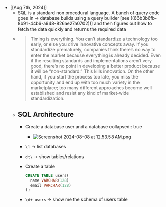 - [[Aug 7th, 2024]]
	- SQL is a standard non procedural language. A bunch of query code goes in -> database builds using a query builder [see ((66b3b6fb-8b91-44b6-a948-826ae27a0702))] and then figures out how to fetch the data quickly and returns the required data
	- > Timing is everything. You can’t standardize a technology too early, or else you drive innovative concepts away. If you standardize prematurely, companies think there’s no way to enter the market because everything is already decided. Even if the resulting standards and implementations aren’t very good, there’s no point in developing a better product because it will be “non-standard.” This kills innovation. On the other hand, if you start the process too late, you miss the opportunity and end up with too much variety in the marketplace; too many different approaches become well established and resist any kind of market-wide standardization.
	- ## SQL Architecture
		- Create a database user and a database
		  collapsed:: true
			- ![Screenshot 2024-08-08 at 12.53.58 AM.png](../assets/Screenshot_2024-08-08_at_12.53.58 AM_1723058640836_0.png)
		- `\l` -> list databases
		- `dt\` -> show tables/relations
		- Create a table
		  
		  ```sql
		  CREATE TABLE users(
		    name VARCHAR(128)
		    email VARCHAR(128)
		  );
		  ```
		- `\d+ users` -> show me the schema of users table